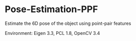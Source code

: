# Pose-Estimation-PPF

Estimate the 6D pose of the object using point-pair features 

Environment: Eigen 3.3, PCL 1.8, OpenCV 3.4
